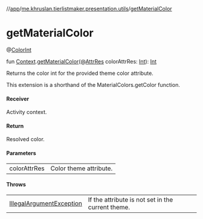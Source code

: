 //[app](../../index.md)/[me.khruslan.tierlistmaker.presentation.utils](index.md)/[getMaterialColor](get-material-color.md)

# getMaterialColor

@[ColorInt](https://developer.android.com/reference/kotlin/androidx/annotation/ColorInt.html) 

fun [Context](https://developer.android.com/reference/kotlin/android/content/Context.html).[getMaterialColor](get-material-color.md)(@[AttrRes](https://developer.android.com/reference/kotlin/androidx/annotation/AttrRes.html) colorAttrRes: [Int](https://kotlinlang.org/api/latest/jvm/stdlib/kotlin/-int/index.html)): [Int](https://kotlinlang.org/api/latest/jvm/stdlib/kotlin/-int/index.html)

Returns the color int for the provided theme color attribute.

This extension is a shorthand of the MaterialColors.getColor function.

#### Receiver

Activity context.

#### Return

Resolved color.

#### Parameters

| | |
|---|---|
| colorAttrRes | Color theme attribute. |

#### Throws

| | |
|---|---|
| [IllegalArgumentException](https://kotlinlang.org/api/latest/jvm/stdlib/kotlin/-illegal-argument-exception/index.html) | If the attribute is not set in the current theme. |
